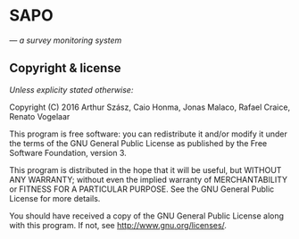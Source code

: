 # SAPO

_― a survey monitoring system_

## Copyright & license

_Unless explicity stated otherwise:_

Copyright (C) 2016  Arthur Szász, Caio Honma, Jonas Malaco, Rafael Craice, Renato Vogelaar

This program is free software: you can redistribute it and/or modify it under
the terms of the GNU General Public License as published by the Free Software
Foundation, version 3.

This program is distributed in the hope that it will be useful, but WITHOUT ANY
WARRANTY; without even the implied warranty of MERCHANTABILITY or FITNESS FOR A
PARTICULAR PURPOSE.  See the GNU General Public License for more details.

You should have received a copy of the GNU General Public License along with
this program.  If not, see <http://www.gnu.org/licenses/>.

